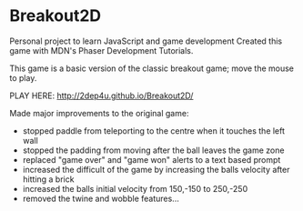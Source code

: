 # Breakout2D
Personal project to learn JavaScript and game development
Created this game with MDN's Phaser Development Tutorials.

This game is a basic version of the classic breakout game; move the mouse to play.

PLAY HERE: http://2dep4u.github.io/Breakout2D/


Made major improvements to the original game:
<ul>
  <li>stopped paddle from teleporting to the centre when it touches the left wall
  <li>stopped the padding from moving after the ball leaves the game zone
  <li>replaced "game over" and "game won" alerts to a text based prompt
  <li>increased the difficult of the game by increasing the balls velocity after hitting a brick
  <li>increased the balls initial velocity from 150,-150 to 250,-250
  <li>removed the twine and wobble features... 
</ul>
